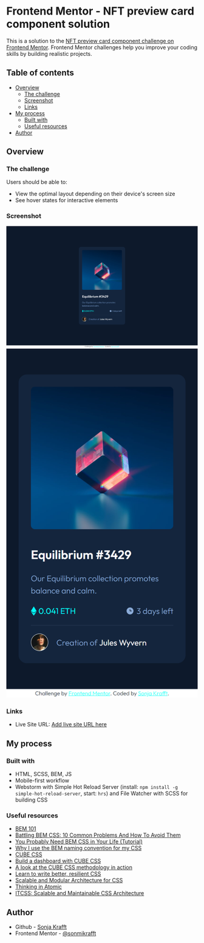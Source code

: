 # Frontend Mentor - NFT preview card component solution

This is a solution to the [NFT preview card component challenge on Frontend Mentor](https://www.frontendmentor.io/challenges/nft-preview-card-component-SbdUL_w0U). Frontend Mentor challenges help you improve your coding skills by building realistic projects. 

## Table of contents

- [Overview](#overview)
  - [The challenge](#the-challenge)
  - [Screenshot](#screenshot)
  - [Links](#links)
- [My process](#my-process)
  - [Built with](#built-with)
  - [Useful resources](#useful-resources)
- [Author](#author)


## Overview

### The challenge

Users should be able to:

- View the optimal layout depending on their device's screen size
- See hover states for interactive elements

### Screenshot

![Desktop](./screenshots/desktop.png)
![Mobile](./screenshots/mobile.png)

### Links

- Live Site URL: [Add live site URL here](https://your-live-site-url.com)

## My process

### Built with

- HTML, SCSS, BEM, JS
- Mobile-first workflow
- Webstorm with Simple Hot Reload Server (install: `npm install -g simple-hot-reload-server`, start: `hrs`) and File Watcher with SCSS for building CSS

### Useful resources

- [BEM 101](https://css-tricks.com/bem-101/)
- [Battling BEM CSS: 10 Common Problems And How To Avoid Them](https://www.smashingmagazine.com/2016/06/battling-bem-extended-edition-common-problems-and-how-to-avoid-them/)
- [You Probably Need BEM CSS in Your Life (Tutorial)](https://www.youtube.com/watch?v=er1JEDuPbZQ)
- [Why I use the BEM naming convention for my CSS](https://www.youtube.com/watch?v=SLjHSVwXYq4)
- [CUBE CSS](https://piccalil.li/blog/cube-css)
- [Build a dashboard with CUBE CSS](https://piccalil.li/blog/build-a-dashboard-with-cube-css)
- [A look at the CUBE CSS methodology in action](https://www.youtube.com/watch?v=NanhQvnvbR8)
- [Learn to write better, resilient CSS](https://every-layout.dev/)
- [Scalable and Modular Architecture for CSS](https://smacss.com/book/)
- [Thinking in Atomic](https://acss.io/thinking-in-atomic.html)
- [ITCSS: Scalable and Maintainable CSS Architecture](https://www.xfive.co/blog/itcss-scalable-maintainable-css-architecture/)

## Author

- Github - [Sonja Krafft](https://www.github.com/sonmikrafft)
- Frontend Mentor - [@sonmikrafft](https://www.frontendmentor.io/profile/sonmikrafft)